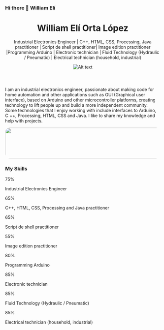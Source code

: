 ### Hi there 👋 William Elí
 
 <header>
    <meta charset="utf-8">
 <h1>
      <b>William Elí Orta López</b>
</h1>
 <p>Industrial Electronics Engineer | C++, HTML, CSS, Processing, Java  practitioner | Script de shell practitioner| Image edition practitioner |Programming Arduino |  Electronic technician | Fluid Technology (Hydraulic / Pneumatic) | Electrical technician (household, industrial)</p>

 
  ![Alt text](https://raw.githubusercontent.com/ramun9533/Pagina-de-Presentacion/main/Yo.jpg) 
 
  
  
  
 </header>
 


 
   <section>
 
  <p> I am an industrial electronics engineer, passionate about making code for home automation and other applications such as GUI (Graphical user interface), based on Arduino and other microcontroller platforms, creating technology to lift people up and build a more independent community. Some technologies that I enjoy working with include interfaces to Arduino, C ++, Processing, HTML, CSS and Java. I like to share my knowledge and help with projects.
 </p>

<img src="https://raw.githubusercontent.com/ramun9533/Pagina-de-Presentacion/main/circuitos-fondo-digital-degradado-azul-rojo_23-2148821701.jpg" class="w3-image w3-hide-large w3-hide-medium w3-round" width="1330" height="100" style="
    border-radius: 15px;">

 <h3 >My Skills</h3>
<div>75%</div>
<p>Industrial Electronics Engineer</p>

<div>65%</div>
<p>C++, HTML, CSS, Processing and Java  practitioner </p>

<div>65%</div>
<p>Script de shell practitioner </p>

 <div>55%</div>
 <p>Image edition practitioner  </p>
 
 <div>80%</div>
 <p>Programming Arduino </p>
 
 <div>85%</div>
 <p>Electronic technician  </p>
 
 <div>85%</div>
 <p>Fluid Technology (Hydraulic / Pneumatic)  </p>
 
 <div>85%</div>
 <p>Electrical technician (household, industrial)</p>
 
 
 
 
 
 
